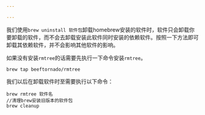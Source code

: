 ```yaml
---

---
```










我们使用`brew uninstall 软件包`卸载homebrew安装的软件时，软件只会卸载你要卸载的软件，而不会去卸载安装此软件同时安装的依赖软件。按照一下方法即可卸载其依赖软件，并不会影响其他软件的影响。

如果没有安装`rmtree`的话需要先执行一下命令安装`rmtree`。

```shell
brew tap beeftornado/rmtree
```

我们以后在卸载软件时至需要执行以下命令：

```shell
brew rmtree 软件名
//清理brew安装旧版本的软件包
brew cleanup
```

